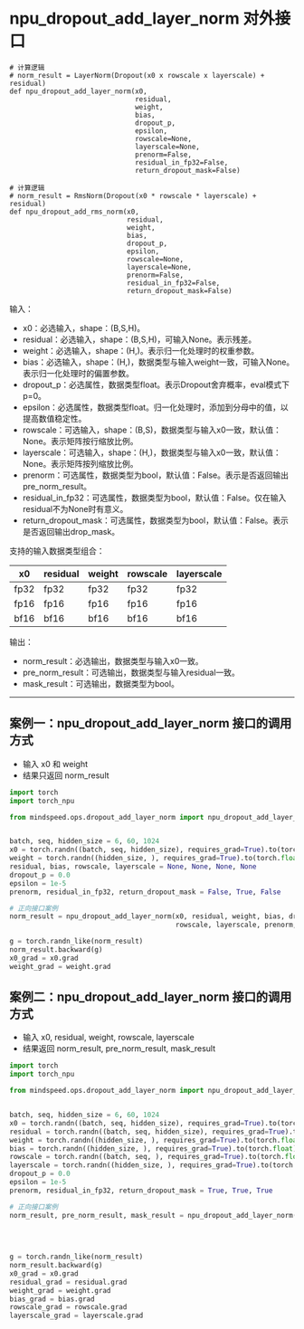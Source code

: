 # npu_dropout_add_layer_norm 对外接口
```
# 计算逻辑
# norm_result = LayerNorm(Dropout(x0 x rowscale x layerscale) + residual)
def npu_dropout_add_layer_norm(x0,
                               residual,
                               weight,
                               bias,
                               dropout_p,
                               epsilon,
                               rowscale=None,
                               layerscale=None,
                               prenorm=False,
                               residual_in_fp32=False,
                               return_dropout_mask=False)

# 计算逻辑
# norm_result = RmsNorm(Dropout(x0 * rowscale * layerscale) + residual)   
def npu_dropout_add_rms_norm(x0,
                             residual,
                             weight,
                             bias,
                             dropout_p,
                             epsilon,
                             rowscale=None,
                             layerscale=None,
                             prenorm=False,
                             residual_in_fp32=False,
                             return_dropout_mask=False)                 
```

输入：
- x0：必选输入，shape：(B,S,H)。
- residual：必选输入，shape：(B,S,H)，可输入None。表示残差。
- weight：必选输入，shape：(H,)。表示归一化处理时的权重参数。
- bias：必选输入，shape：(H,)，数据类型与输入weight一致，可输入None。表示归一化处理时的偏置参数。
- dropout_p：必选属性，数据类型float。表示Dropout舍弃概率，eval模式下p=0。
- epsilon：必选属性，数据类型float。归一化处理时，添加到分母中的值，以提高数值稳定性。
- rowscale：可选输入，shape：(B,S)，数据类型与输入x0一致，默认值：None。表示矩阵按行缩放比例。
- layerscale：可选输入，shape：(H,)，数据类型与输入x0一致，默认值：None。表示矩阵按列缩放比例。
- prenorm：可选属性，数据类型为bool，默认值：False。表示是否返回输出pre_norm_result。
- residual_in_fp32：可选属性，数据类型为bool，默认值：False。仅在输入residual不为None时有意义。
- return_dropout_mask：可选属性，数据类型为bool，默认值：False。表示是否返回输出drop_mask。

支持的输入数据类型组合：

| x0 | residual | weight | rowscale | layerscale |
| ----- | ----- |  ----- | ----- | ----- |
|fp32|fp32|fp32|fp32|fp32 |
|fp16|fp16|fp16|fp16|fp16 |
|bf16|bf16|bf16|bf16|bf16 |


输出：
- norm_result：必选输出，数据类型与输入x0一致。
- pre_norm_result：可选输出，数据类型与输入residual一致。
- mask_result：可选输出，数据类型为bool。

***
## 案例一：npu_dropout_add_layer_norm 接口的调用方式

- 输入 x0 和 weight
- 结果只返回 norm_result

```python
import torch
import torch_npu

from mindspeed.ops.dropout_add_layer_norm import npu_dropout_add_layer_norm


batch, seq, hidden_size = 6, 60, 1024
x0 = torch.randn((batch, seq, hidden_size), requires_grad=True).to(torch.float).npu()
weight = torch.randn((hidden_size, ), requires_grad=True).to(torch.float).npu()
residual, bias, rowscale, layerscale = None, None, None, None
dropout_p = 0.0
epsilon = 1e-5
prenorm, residual_in_fp32, return_dropout_mask = False, True, False

# 正向接口案例
norm_result = npu_dropout_add_layer_norm(x0, residual, weight, bias, dropout_p, epsilon,
                                         rowscale, layerscale, prenorm, residual_in_fp32, return_dropout_mask)

g = torch.randn_like(norm_result)
norm_result.backward(g)
x0_grad = x0.grad
weight_grad = weight.grad

```

## 案例二：npu_dropout_add_layer_norm 接口的调用方式
- 输入 x0, residual, weight, rowscale, layerscale
- 结果返回 norm_result, pre_norm_result, mask_result

```python
import torch
import torch_npu

from mindspeed.ops.dropout_add_layer_norm import npu_dropout_add_layer_norm


batch, seq, hidden_size = 6, 60, 1024
x0 = torch.randn((batch, seq, hidden_size), requires_grad=True).to(torch.float).npu()
residual = torch.randn((batch, seq, hidden_size), requires_grad=True).to(torch.float).npu()
weight = torch.randn((hidden_size, ), requires_grad=True).to(torch.float).npu()
bias = torch.randn((hidden_size, ), requires_grad=True).to(torch.float).npu()
rowscale = torch.randn((batch, seq, ), requires_grad=True).to(torch.float).npu()
layerscale = torch.randn((hidden_size, ), requires_grad=True).to(torch.float).npu()
dropout_p = 0.0
epsilon = 1e-5
prenorm, residual_in_fp32, return_dropout_mask = True, True, True

# 正向接口案例
norm_result, pre_norm_result, mask_result = npu_dropout_add_layer_norm(x0, residual, weight, 
                                                                       bias, dropout_p, epsilon,
                                                                       rowscale, layerscale, prenorm, 
                                                                       residual_in_fp32, return_dropout_mask)

g = torch.randn_like(norm_result)
norm_result.backward(g)
x0_grad = x0.grad
residual_grad = residual.grad
weight_grad = weight.grad
bias_grad = bias.grad
rowscale_grad = rowscale.grad
layerscale_grad = layerscale.grad
```